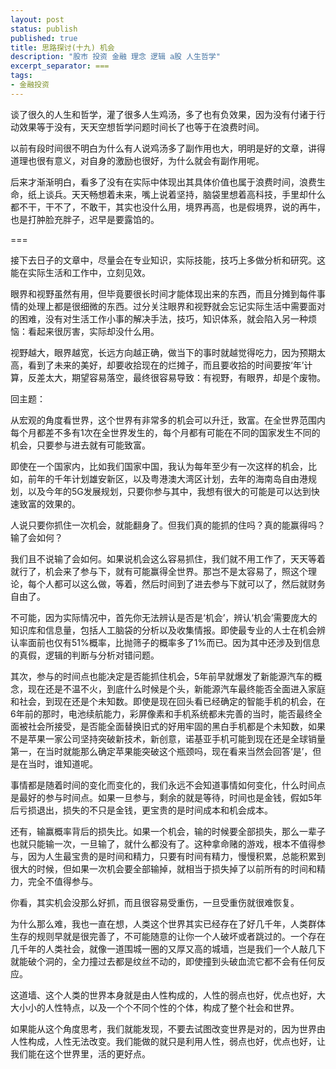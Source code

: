 ```yaml
---
layout: post
status: publish
published: true
title: 思路探讨(十九) 机会
description: "股市 投资 金融 理念 逻辑 a股 人生哲学"
excerpt_separator: ===
tags:
- 金融投资
---
```


谈了很久的人生和哲学，灌了很多人生鸡汤，多了也有负效果，因为没有付诸于行动效果等于没有，天天空想哲学问题时间长了也等于在浪费时间。

以前有段时间很不明白为什么有人说鸡汤多了副作用也大，明明是好的文章，讲得道理也很有意义，对自身的激励也很好，为什么就会有副作用呢。

后来才渐渐明白，看多了没有在实际中体现出其具体价值也属于浪费时间，浪费生命，纸上谈兵。天天畅想着未来，嘴上说着坚持，脑袋里想着高科技，手里却什么都不干，干不了，不敢干，其实也没什么用，境界再高，也是假境界，说的再牛，也是打肿脸充胖子，迟早是要露馅的。

===

接下去日子的文章中，尽量会在专业知识，实际技能，技巧上多做分析和研究。这能在实际生活和工作中，立刻见效。

眼界和视野虽然有用，但毕竟要很长时间才能体现出来的东西，而且分摊到每件事情的处理上都是很细微的东西。过分关注眼界和视野就会忘记实际生活中需要面对的困难，没有对生活工作小事的解决手法，技巧，知识体系，就会陷入另一种烦恼：看起来很厉害，实际却没什么用。

视野越大，眼界越宽，长远方向越正确，做当下的事时就越觉得吃力，因为预期太高，看到了未来的美好，却要收拾现在的烂摊子，而且要收拾的时间要按‘年’计算，反差太大，期望容易落空，最终很容易导致：有视野，有眼界，却是个废物。

回主题：

从宏观的角度看世界，这个世界有非常多的机会可以升迁，致富。在全世界范围内每个月都差不多有1次在全世界发生的，每个月都有可能在不同的国家发生不同的机会，只要参与进去就有可能致富。

即使在一个国家内，比如我们国家中国，我认为每年至少有一次这样的机会，比如，前年的千年计划雄安新区，以及粤港澳大湾区计划，去年的海南岛自由港规划，以及今年的5G发展规划，只要你参与其中，我想有很大的可能是可以达到快速致富的效果的。

人说只要你抓住一次机会，就能翻身了。但我们真的能抓的住吗？真的能赢得吗？输了会如何？

我们且不说输了会如何。如果说机会这么容易抓住，我们就不用工作了，天天等着就行了，机会来了参与下，就有可能赢得全世界。那岂不是太容易了，照这个理论，每个人都可以这么做，等着，然后时间到了进去参与下就可以了，然后就财务自由了。

不可能，因为实际情况中，首先你无法辨认是否是‘机会’，辨认‘机会’需要庞大的知识库和信息量，包括人工脑袋的分析以及收集情报。即使最专业的人士在机会辨认率面前也仅有51%概率，比抛筛子的概率多了1%而已。因为其中还涉及到信息的真假，逻辑的判断与分析对错问题。

其次，参与的时间点也能决定是否能抓住机会，5年前早就爆发了新能源汽车的概念，现在还是不温不火，到底什么时候是个头，新能源汽车最终能否全面进入家庭和社会，到现在还是个未知数。即使是现在回头看已经确定的智能手机的机会，在6年前的那时，电池续航能力，彩屏像素和手机系统都未完善的当时，能否最终全面被社会所接受，是否能全面替换旧式的好用牢固的黑白手机都是个未知数，如果不是苹果一家公司坚持突破新技术，新创意，诺基亚手机可能到现在还是全球销量第一，在当时就能那么确定苹果能突破这个瓶颈吗，现在看来当然会回答‘是’，但是在当时，谁知道呢。

事情都是随着时间的变化而变化的，我们永远不会知道事情如何变化，什么时间点是最好的参与时间点。如果一旦参与，剩余的就是等待，时间也是金钱，假如5年后亏损退出，损失的不只是金钱，更宝贵的是时间成本和机会成本。

还有，输赢概率背后的损失比。如果一个机会，输的时候要全部损失，那么一辈子也就只能输一次，一旦输了，就什么都没有了。这种拿命赌的游戏，根本不值得参与，因为人生最宝贵的是时间和精力，只要有时间有精力，慢慢积累，总能积累到很大的时候，但如果一次机会要全部输掉，就相当于损失掉了以前所有的时间和精力，完全不值得参与。

你看，其实机会没那么好抓，而且很容易受重伤，一旦受重伤就很难恢复。

为什么那么难，我也一直在想，人类这个世界其实已经存在了好几千年，人类群体生存的规则早就是很完善了，不可能随意的让你一个人破坏或者跳过的。一个存在几千年的人类社会，就像一道围城一圈的又厚又高的城墙，岂是我们一个人敲几下就能破个洞的，全力撞过去都是纹丝不动的，即使撞到头破血流它都不会有任何反应。

这道墙、这个人类的世界本身就是由人性构成的，人性的弱点也好，优点也好，大大小小的人性特点，以及一个个不同个性的个体，构成了整个社会和世界。

如果能从这个角度思考，我们就能发现，不要去试图改变世界是对的，因为世界由人性构成，人性无法改变。我们能做的就只是利用人性，弱点也好，优点也好，让我们能在这个世界里，活的更好点。

